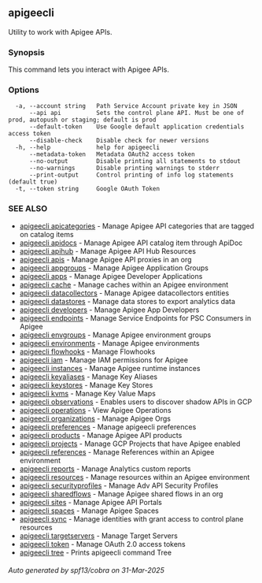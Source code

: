 ## apigeecli

Utility to work with Apigee APIs.

### Synopsis

This command lets you interact with Apigee APIs.

### Options

```
  -a, --account string   Path Service Account private key in JSON
      --api api          Sets the control plane API. Must be one of prod, autopush or staging; default is prod
      --default-token    Use Google default application credentials access token
      --disable-check    Disable check for newer versions
  -h, --help             help for apigeecli
      --metadata-token   Metadata OAuth2 access token
      --no-output        Disable printing all statements to stdout
      --no-warnings      Disable printing warnings to stderr
      --print-output     Control printing of info log statements (default true)
  -t, --token string     Google OAuth Token
```

### SEE ALSO

* [apigeecli apicategories](apigeecli_apicategories.md)	 - Manage Apigee API categories that are tagged on catalog items
* [apigeecli apidocs](apigeecli_apidocs.md)	 - Manage Apigee API catalog item through ApiDoc
* [apigeecli apihub](apigeecli_apihub.md)	 - Manage Apigee API Hub Resources
* [apigeecli apis](apigeecli_apis.md)	 - Manage Apigee API proxies in an org
* [apigeecli appgroups](apigeecli_appgroups.md)	 - Manage Apigee Application Groups
* [apigeecli apps](apigeecli_apps.md)	 - Manage Apigee Developer Applications
* [apigeecli cache](apigeecli_cache.md)	 - Manage caches within an Apigee environment
* [apigeecli datacollectors](apigeecli_datacollectors.md)	 - Manage Apigee datacollectors entities
* [apigeecli datastores](apigeecli_datastores.md)	 - Manage data stores to export analytics data
* [apigeecli developers](apigeecli_developers.md)	 - Manage Apigee App Developers
* [apigeecli endpoints](apigeecli_endpoints.md)	 - Manage Service Endpoints for PSC Consumers in Apigee
* [apigeecli envgroups](apigeecli_envgroups.md)	 - Manage Apigee environment groups
* [apigeecli environments](apigeecli_environments.md)	 - Manage Apigee environments
* [apigeecli flowhooks](apigeecli_flowhooks.md)	 - Manage Flowhooks
* [apigeecli iam](apigeecli_iam.md)	 - Manage IAM permissions for Apigee
* [apigeecli instances](apigeecli_instances.md)	 - Manage Apigee runtime instances
* [apigeecli keyaliases](apigeecli_keyaliases.md)	 - Manage Key Aliases
* [apigeecli keystores](apigeecli_keystores.md)	 - Manage Key Stores
* [apigeecli kvms](apigeecli_kvms.md)	 - Manage Key Value Maps
* [apigeecli observations](apigeecli_observations.md)	 - Enables users to discover shadow APIs in GCP
* [apigeecli operations](apigeecli_operations.md)	 - View Apigee Operations
* [apigeecli organizations](apigeecli_organizations.md)	 - Manage Apigee Orgs
* [apigeecli preferences](apigeecli_preferences.md)	 - Manage apigeecli preferences
* [apigeecli products](apigeecli_products.md)	 - Manage Apigee API products
* [apigeecli projects](apigeecli_projects.md)	 - Manage GCP Projects that have Apigee enabled
* [apigeecli references](apigeecli_references.md)	 - Manage References within an Apigee environment
* [apigeecli reports](apigeecli_reports.md)	 - Manage Analytics custom reports
* [apigeecli resources](apigeecli_resources.md)	 - Manage resources within an Apigee environment
* [apigeecli securityprofiles](apigeecli_securityprofiles.md)	 - Manage Adv API Security Profiles
* [apigeecli sharedflows](apigeecli_sharedflows.md)	 - Manage Apigee shared flows in an org
* [apigeecli sites](apigeecli_sites.md)	 - Manage Apigee API Portals
* [apigeecli spaces](apigeecli_spaces.md)	 - Manage Apigee Spaces
* [apigeecli sync](apigeecli_sync.md)	 - Manage identities with grant access to control plane resources
* [apigeecli targetservers](apigeecli_targetservers.md)	 - Manage Target Servers
* [apigeecli token](apigeecli_token.md)	 - Manage OAuth 2.0 access tokens
* [apigeecli tree](apigeecli_tree.md)	 - Prints apigeecli command Tree

###### Auto generated by spf13/cobra on 31-Mar-2025
